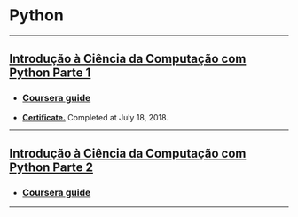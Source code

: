 # **Python**
------------------------------------------------------------------------

## [Introdução à Ciência da Computação com Python Parte 1](https://github.com/samuel-sanches-BR/Cursos-Python/blob/courseraPython1/README.md) 
* ### [Coursera guide](https://goo.gl/ghr4GW)
* **[Certificate.](https://www.coursera.org/account/accomplishments/records/26EQJJU32AQ4)** Completed at July 18, 2018. 
------------------------------------------------------------------------

## [Introdução à Ciência da Computação com Python Parte 2](https://github.com/samuel-sanches-BR/Cursos-Python/blob/courseraPython2/README.md) 
* ### [Coursera guide](https://goo.gl/CgVUJb)
<!--* **[Link to my certificate.](https://www.coursera.org/account/accomplishments/records/26EQJJU32AQ4)** Completed at ?, 2018. -->
------------------------------------------------------------------------


